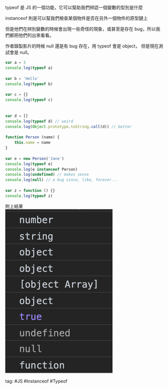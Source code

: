 typeof 是 JS 的一個功能，它可以幫助我們辨認一個變數的型別是什麼

instanceof 則是可以幫我們檢查某個物件是否在另外一個物件的原型鏈上

但是他們在辨別變數的時候會出現一些奇怪的現象，或甚至是存在 bug，所以我們都把他們列出來看看。

作者錄製影片的時候 null 還是有 bug 存在，用 typeof 會是 object， 但是現在測試會是 null。
```js
var a = 3
console.log(typeof a)

var b = 'Hello'
console.log(typeof b)

var c = {}
console.log(typeof c)


var d = []
console.log(typeof d) // weird
console.log(Object.prototype.toString.call(d)) // better

function Person (name) {
	this.name = name
}

var e = new Person('Jane')
console.log(typeof e)
console.log(e instanceof Person)
console.log(undefined) // makes sense
console.log(null) // a bug since, like, forever...

var z = function () {}
console.log(typeof z)
```

附上結果    
![](./photo/Pasted%20image%2020221107133028.png)

tag: #JS #Instanceof #Typeof